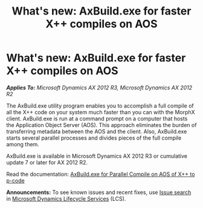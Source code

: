 ﻿---
title: "What's new: AxBuild.exe for faster X++ compiles on AOS"
TOCTitle: AxBuild.exe for faster X++ compiles on AOS
ms:assetid: 6b5bc7e5-44e0-4038-9a0c-29ea15dcb285
ms:mtpsurl: https://technet.microsoft.com/en-us/library/Dn529055(v=AX.60)
ms:contentKeyID: 59643367
ms.date: 04/18/2014
mtps_version: v=AX.60
---

# What's new: AxBuild.exe for faster X++ compiles on AOS 


_**Applies To:** Microsoft Dynamics AX 2012 R3, Microsoft Dynamics AX 2012 R2_

The AxBuild.exe utility program enables you to accomplish a full compile of all the X++ code on your system much faster than you can with the MorphX client. AxBuild.exe is run at a command prompt on a computer that hosts the Application Object Server (AOS). This approach eliminates the burden of transferring metadata between the AOS and the client. Also, AxBuild.exe starts several parallel processes and divides pieces of the full compile among them.

AxBuild.exe is available in Microsoft Dynamics AX 2012 R3 or cumulative update 7 or later for AX 2012 R2.

Read the documentation: [AxBuild.exe for Parallel Compile on AOS of X++ to p-code](https://technet.microsoft.com/en-us/library/dn528954\(v=ax.60\))

  
**Announcements:** To see known issues and recent fixes, use [Issue search](http://go.microsoft.com/fwlink/?linkid=389258) in [Microsoft Dynamics Lifecycle Services](http://go.microsoft.com/fwlink/?linkid=306505) (LCS).

